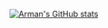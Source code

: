 [![Arman's GitHub stats](https://github-readme-stats.vercel.app/api?username=imarman)](https://github.com/anuraghazra/github-readme-stats)
